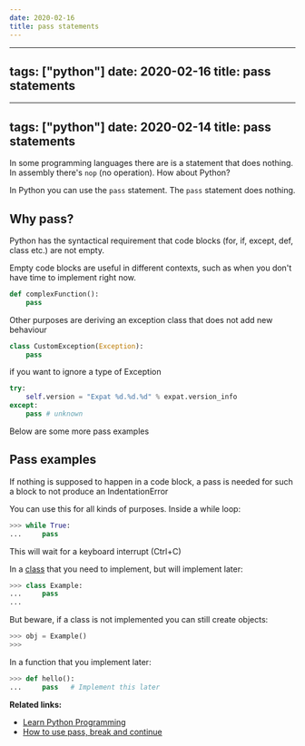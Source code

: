 ```yaml
---
date: 2020-02-16
title: pass statements
---
```

---
tags: ["python"]
date: 2020-02-16
title: pass statements
---
---
tags: ["python"]
date: 2020-02-14
title: pass statements
---
In some programming languages there are is a statement that does nothing. In assembly there's `nop` (no operation). How about Python?

In Python you can use the `pass` statement. The `pass` statement does nothing.

## Why pass?

Python has the syntactical requirement that code blocks (for, if, except, def, class etc.) are not empty. 

Empty code blocks are useful in different contexts, such as when you don't have time to implement right now. 

```python
def complexFunction():
    pass
```

Other purposes are deriving an exception class that does not add new behaviour

```python
class CustomException(Exception):
    pass
```

if you want to ignore a type of Exception

```python
try:
    self.version = "Expat %d.%d.%d" % expat.version_info
except:
    pass # unknown
```

Below are some more pass examples

## Pass examples

If nothing is supposed to happen in a code block, a pass is needed for such a block to not produce an IndentationError


You can use this for all kinds of purposes. Inside a while loop:

```python
>>> while True:
...     pass 
```

This will wait for a keyboard interrupt (Ctrl+C)

In a <a href="https://pythonbasics.org/class/">class</a> that you need to implement, but will implement later:


```python
>>> class Example:
...     pass
...
```

But beware, if a class is not implemented you can still create objects:

```python
>>> obj = Example()
>>> 
```

In a function that you implement later:

```python
>>> def hello():
...     pass   # Implement this later
```

**Related links:**
* <a href="https://pythonbasics.org">Learn Python Programming</a>
* <a href="https://medium.com/better-programming/how-to-use-pass-break-and-continue-in-python-6e0201fc032a">How to use pass, break and continue</a>
